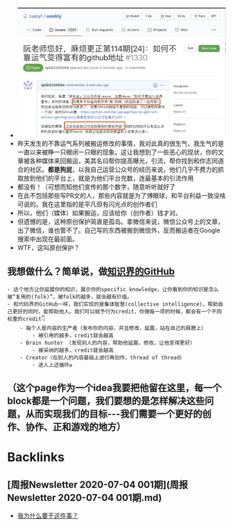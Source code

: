 - ![](../images/_3Xsw6CwMU.png?)
- 昨天发生的不靠运气系列被搬运修改的事情，我对此真的很生气，我生气的是一直以来被睁一只眼闭一只眼的现象。这让我想到了一些恶心的现状，你的文章被各种媒体来回搬运，美其名曰帮你提高曝光，引流，帮你找到和你志同道合的社区。**都是狗屁**，以我自己运营公众号的经历来说，他们几乎不费力的抓取放到他们的平台上，就是为他们平台充数，连最基本的引流作用
- 都没有！（可想而知他们宣传的那个数字，随意听听就好了
- 在此不包括那些写PR文的人，那些内容就是为了博眼球，和平台利益一致没啥可说的。我在这里指的是平凡但有闪光点的创作者们
- 所以，他们（媒体）如果搬运，应该给你（创作者）钱才对。
- 但遗憾的是，这种原创保护简直是孤岛。拿微信来说，微信公众号上的文章，出了微信，谁也管不了。自己写的东西被搬到微信外，反而搬运者在Google 搜索中出现在最前面。
- WTF，这叫原创保护？

## 我想做什么？简单说，做[知识界的GitHub](知识界的GitHub.md)
    - 这个地方让你延展你的知识，展示你的specific knowledge，让你看到你的知识是怎么被“复用的(folk)”，被folk的越多，就会越有价值。
    - 和代码界的GitHub一样，我们实现的是集体智慧(collective intelligence)，帮助自己更好的同时，能帮助他人。我们可以赋予行为credit，你做每一项的时候，都会有一个不同权重的credit👇
        - 每个人是内容的生产者（发布你的内容，并且修改，延展，站在自己的肩膀上）
            - 被引用的越多，credit就会越高
        - Brain hunter （发现别人的内容，帮助他延展，修改，让他变得更好）
            - 被采纳的越多，credit就会越高
        - Creator（在别人的内容基础上进行再创作，thread of thread）
            - 进入上述循环♻
    
## （️这个page作为一个idea我要把他留在这里，每一个block都是一个问题，我们要想的是怎样解决这些问题，从而实现我们的目标---我们需要一个更好的创作、协作、正和游戏的地方）

# Backlinks
## [周报Newsletter 2020-07-04 001期](周报Newsletter 2020-07-04 001期.md)
- [我为什么要干这件事？](我为什么要干这件事？.md)

